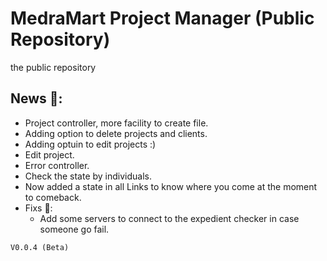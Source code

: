 # MedraMart Project Manager (Public Repository)
the public repository

## News 📰: 
 - Project controller, more facility to create file.
 - Adding option to delete projects and clients.
 - Adding optuin to edit projects :)
 - Edit project.
 - Error controller.
 - Check the state by individuals.
 - Now added a state in all Links to know where you come at the moment to comeback.
 - Fixs 🔨: 
    - Add some servers to connect to the expedient checker in case someone go fail.


`V0.0.4 (Beta)`
